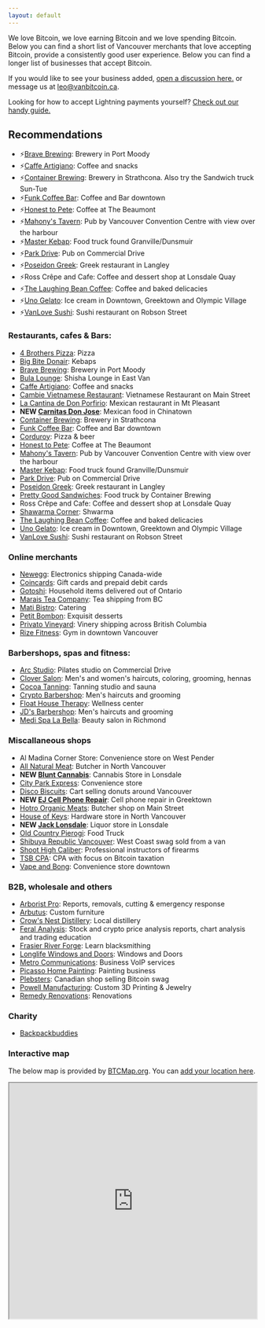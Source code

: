 ```yaml
---
layout: default
---
```


We love Bitcoin, we love earning Bitcoin and we love spending Bitcoin. Below you can find a short list of Vancouver merchants that love accepting Bitcoin, provide a consistently good user experience. Below you can find a longer list of businesses that accept Bitcoin. 

If you would like to see your business added, [open a discussion here.](https://github.com/VancouverBitdevs/VancouverBitdevs.github.io/discussions/categories/merchants) or message us at [leo@vanbitcoin.ca](mailto:leo@vanbitcoin.ca).

Looking for how to accept Lightning payments yourself? [Check out our handy guide.](/notes/2024-01_pos)

## Recommendations

- ⚡[Brave Brewing](https://www.brave.beer/): Brewery in Port Moody
- ⚡[Caffe Artigiano](https://caffeartigiano.com/): Coffee and snacks
- ⚡[Container Brewing](https://www.drinkcontainer.beer/hodl): Brewery in Strathcona. Also try the Sandwich truck Sun-Tue
- ⚡[Funk Coffee Bar](https://www.funkcoffeebar.com/): Coffee and Bar downtown
- ⚡[Honest to Pete](https://honesttopete.com/): Coffee at The Beaumont
- ⚡[Mahony's Tavern](https://www.mahonystavern.com/): Pub by Vancouver Convention Centre with view over the harbour
- ⚡[Master Kebap](https://master-chef.ca/): Food truck found Granville/Dunsmuir
- ⚡[Park Drive](https://www.parkdrive.ca/): Pub on Commercial Drive
- ⚡[Poseidon Greek](https://poseidonrestaurant.ca/): Greek restaurant in Langley
- ⚡Ross Crêpe and Cafe: Coffee and dessert shop at Lonsdale Quay
- ⚡[The Laughing Bean Coffee](https://www.laughingbeancoffee.com/): Coffee and baked delicacies
- ⚡[Uno Gelato](https://unogelato.com/): Ice cream in Downtown, Greektown and Olympic Village
- ⚡[VanLove Sushi](https://vanlove.ca/): Sushi restaurant on Robson Street

### Restaurants, cafes & Bars:

- [4 Brothers Pizza](https://online-ordering-4-brothers-pizza.brygid.online/zgrid/themes/13400/portal/index.jsp): Pizza
- [Big Bite Donair](https://bigbitedonair.ca/): Kebaps
- [Brave Brewing](https://www.brave.beer/): Brewery in Port Moody
- [Bula Lounge](https://bulalounge.com/): Shisha Lounge in East Van
- [Caffe Artigiano](https://caffeartigiano.com/): Coffee and snacks
- [Cambie Vietnamese Restaurant](https://www.cambievietnameserestaurant.com/): Vietnamese Restaurant on Main Street
- [La Cantina de Don Porfirio](https://www.instagram.com/donporfiriovan): Mexican restaurant in Mt Pleasant
- **NEW [Carnitas Don Jose](https://www.donjosecarnitas.ca/)**: Mexican food in Chinatown
- [Container Brewing](https://www.drinkcontainer.beer/hodl): Brewery in Strathcona
- [Funk Coffee Bar](https://www.funkcoffeebar.com/): Coffee and Bar downtown
- [Corduroy](https://www.corduroyrestaurant.com/): Pizza & beer
- [Honest to Pete](https://honesttopete.com/): Coffee at The Beaumont
- [Mahony's Tavern](https://www.mahonystavern.com/): Pub by Vancouver Convention Centre with view over the harbour
- [Master Kebap](https://master-chef.ca/): Food truck found Granville/Dunsmuir
- [Park Drive](https://www.parkdrive.ca/): Pub on Commercial Drive
- [Poseidon Greek](https://poseidonrestaurant.ca/): Greek restaurant in Langley
- [Pretty Good Sandwiches](https://prettygoodsandwiches.ca/): Food truck by Container Brewing
- Ross Crêpe and Cafe: Coffee and dessert shop at Lonsdale Quay
- [Shawarma Corner](https://zomi.menu/?shop=497&utm=&table=): Shwarma
- [The Laughing Bean Coffee](https://www.laughingbeancoffee.com/): Coffee and baked delicacies
- [Uno Gelato](https://unogelato.com/): Ice cream in Downtown, Greektown and Olympic Village
- [VanLove Sushi](https://vanlove.ca/): Sushi restaurant on Robson Street

### Online merchants

- [Newegg](https://www.newegg.ca): Electronics shipping Canada-wide
- [Coincards](https://coincards.com/): Gift cards and prepaid debit cards
- [Gotoshi](https://gotoshi.ca/store-listing/): Household items delivered out of Ontario
- [Marais Tea Company](https://maraisteaco.com): Tea shipping from BC
- [Mati Bistro](https://www.matibistro.com/home): Catering
- [Petit Bombon](https://www.instagram.com/petitbombon12/): Exquisit desserts
- [Privato Vineyard](https://www.privato.ca/bitcoin): Vinery shipping across British Columbia
- [Rize Fitness](https://rizefitness.ca/): Gym in downtown Vancouver

### Barbershops, spas and fitness:

- [Arc Studio](https://arcstudiospace.com/): Pilates studio on Commercial Drive
- [Clover Salon](https://www.cloversalon.com/): Men's and women's haircuts, coloring, grooming, hennas
- [Cocoa Tanning](https://www.cocoatanning.ca/): Tanning studio and sauna
- [Crypto Barbershop](https://cryptobarbershops.com/): Men's haircuts and grooming
- [Float House Therapy](https://floathouse.ca/): Wellness center
- [JD's Barbershop](https://www.jdsbarbershop.com/): Men's haircuts and grooming
- [Medi Spa La Bella](https://medispalabella.com/): Beauty salon in Richmond

### Miscallaneous shops

- Al Madina Corner Store: Convenience store on West Pender
- [All Natural Meat](https://www.allnaturalmeatshop.com/): Butcher in North Vancouver
- **NEW [Blunt Cannabis](https://www.bluntcannabis.ca/)**: Cannabis Store in Lonsdale
- [City Park Express](https://goo.gl/maps/GLqh1dquS5dAK9Zg9): Convenience store
- [Disco Biscuits](https://discobiscuits.ca/): Cart selling donuts around Vancouver
- **NEW [EJ Cell Phone Repair](https://ejrepair.com/)**: Cell phone repair in Greektown
- [Hotro Organic Meats](https://hotro.ca/): Butcher shop on Main Street
- [House of Keys](https://www.houseofkeysbc.com/): Hardware store in North Vancouver
- **NEW [Jack Lonsdale](https://jacklonsdales.ca/)**: Liquor store in Lonsdale
- [Old Country Pierogi](http://www.oldcountrypierogi.com/): Food Truck
- [Shibuya Republic Vancouver](https://www.instagram.com/shibuyarepublik/): West Coast swag sold from a van
- [Shoot High Caliber](https://shoothc.ca/): Professional instructors of firearms
- [TSB CPA](https://www.tsbcpa.ca/): CPA with focus on Bitcoin taxation
- [Vape and Bong](https://drvape-smoke-and-bong.business.site/): Convenience store downtown

### B2B, wholesale and others

- [Arborist Pro](https://www.arborist-pro.ca/): Reports, removals, cutting & emergency response
- [Arbutus](https://arbutus.com/): Custom furniture
- [Crow's Nest Distillery](http://www.crowsnestdistillery.com/): Local distillery
- [Feral Analysis](https://www.feralanalysis.com): Stock and crypto price analysis reports, chart analysis and trading education
- [Frasier River Forge](https://fraserriverforge.com/): Learn blacksmithing
- [Longlife Windows and Doors](http://longlife.ca/): Windows and Doors
- [Metro Communications](https://www.yelp.ca/biz/metro-communications-burnaby): Business VoIP services
- [Picasso Home Painting](http://picasshomepainting.com/): Painting business
- [Plebsters](https://plebsters.com/): Canadian shop selling Bitcoin swag
- [Powell Manufacturing](https://powellmanufactory.com/): Custom 3D Printing & Jewelry
- [Remedy Renovations](https://remedy-renovations.com/): Renovations

### Charity

- [Backpackbuddies](https://www.backpackbuddies.ca/crypto/)

### Interactive map

The below map is provided by [BTCMap.org](https://btcmap.org/). You can [add your location here](https://btcmap.org/add-location).

<iframe
id="btcmap"
title="BTC Map"
width="100%" height="480"
allowfullscreen="true"
src="https://www.btcmap.org/map?lat=49.326912087086605&long=-122.85976409912111&lat=49.11747845930749&long=-123.3424758911133"
></iframe>
